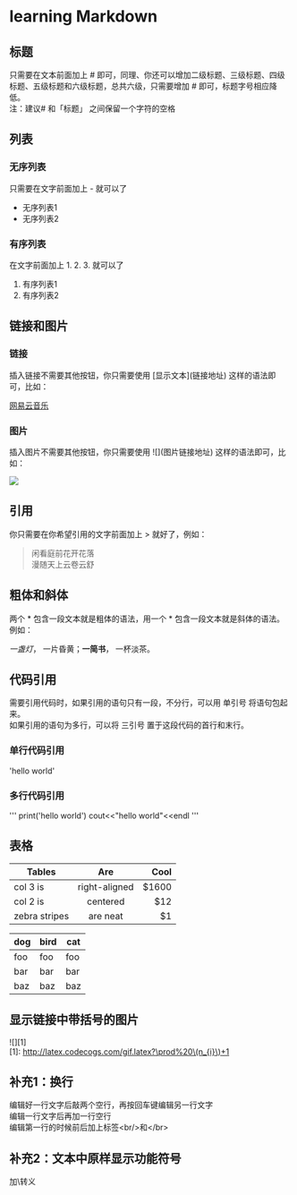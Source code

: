 # learning Markdown 
## 标题
只需要在文本前面加上 # 即可，同理、你还可以增加二级标题、三级标题、四级标题、五级标题和六级标题，总共六级，只需要增加 # 即可，标题字号相应降低。  
注：建议# 和「标题」 之间保留一个字符的空格
## 列表
### 无序列表
只需要在文字前面加上 - 就可以了

- 无序列表1
- 无序列表2
### 有序列表
在文字前面加上 1. 2. 3. 就可以了

1. 有序列表1
2. 有序列表2
## 链接和图片
### 链接
插入链接不需要其他按钮，你只需要使用  \[显示文本](链接地址)  这样的语法即可，比如：

[网易云音乐](https://music.163.com)
### 图片
插入图片不需要其他按钮，你只需要使用  \!\[](图片链接地址)  这样的语法即可，比如：

![](https://upload-images.jianshu.io/upload_images/259-90ac0f366310f464.jpg?imageMogr2/auto-orient/)
## 引用
你只需要在你希望引用的文字前面加上 > 就好了，例如：
> 闲看庭前花开花落  
> 漫随天上云卷云舒
## 粗体和斜体
两个 * 包含一段文本就是粗体的语法，用一个 * 包含一段文本就是斜体的语法。例如：

*一盏灯*， 一片昏黄；**一简书**， 一杯淡茶。
## 代码引用
需要引用代码时，如果引用的语句只有一段，不分行，可以用 单引号 将语句包起来。  
如果引用的语句为多行，可以将 三引号 置于这段代码的首行和末行。
### 单行代码引用
'hello world'
### 多行代码引用
'''
print('hello world')
cout<<"hello world"<<endl
'''
## 表格
| Tables        | Are           | Cool  |
| ------------- |:-------------:| -----:|
| col 3 is      | right-aligned | $1600 |
| col 2 is      | centered      |   $12 |
| zebra stripes | are neat      |    $1 |

dog | bird | cat
----|------|----
foo | foo  | foo
bar | bar  | bar
baz | baz  | baz
## 显示链接中带括号的图片
![][1]  
[1]: http://latex.codecogs.com/gif.latex?\prod%20\(n_{i}\)+1

## 补充1：换行
编辑好一行文字后敲两个空行，再按回车键编辑另一行文字  
编辑一行文字后再加一行空行  
编辑第一行的时候前后加上标签\<br/>和\</br>
## 补充2：文本中原样显示功能符号
加\转义




